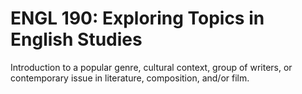 # ENGL 190: Exploring Topics in English Studies

Introduction to a popular genre, cultural context, group of writers, or contemporary issue in literature, composition, and/or film.